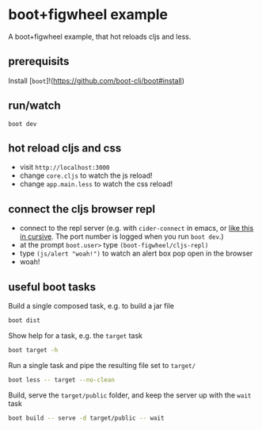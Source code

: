 # boot+figwheel example

A boot+figwheel example, that hot reloads cljs and less.

## prerequisits

Install [`boot`]!(https://github.com/boot-clj/boot#install)

## run/watch

```
boot dev
```

## hot reload cljs and css

- visit `http://localhost:3000`
- change `core.cljs` to watch the js reload!
- change `app.main.less` to watch the css reload!

## connect the cljs browser repl

- connect to the repl server (e.g. with `cider-connect` in emacs, or [like this
in cursive](https://cursive-ide.com/userguide/repl.html#remote-repls). The port
number is logged when you run `boot dev`.)
- at the prompt `boot.user>` type `(boot-figwheel/cljs-repl)`
- type `(js/alert "woah!")` to watch an alert box pop open in the browser
- woah!

## useful boot tasks

Build a single composed task, e.g. to build a jar file

```sh
boot dist
```

Show help for a task, e.g. the `target` task

```sh
boot target -h
```

Run a single task and pipe the resulting file set to `target/`

```sh
boot less -- target --no-clean
```

Build, serve the `target/public` folder, and keep the server up with the `wait` task

```sh
boot build -- serve -d target/public -- wait
```
